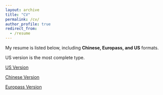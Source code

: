 ```yaml
---
layout: archive
title: "CV"
permalink: /cv/
author_profile: true
redirect_from:
  - /resume
---
```


My resume is listed below, including **Chinese, Europass, and US** formats. 

US version is the most complete type. 

[US Version](https://starkerfirst.github.io/YangbhPage/files/CV_US.pdf)

[Chinese Version](https://starkerfirst.github.io/YangbhPage/files/CV_cn.pdf)

[Europass Version](https://starkerfirst.github.io/YangbhPage/files/CV_europass.pdf)

